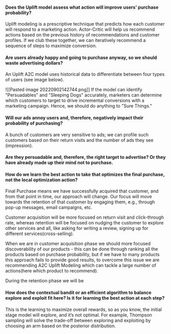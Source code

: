 #### Does the Uplift model assess what action will improve users' purchase probability?
Uplift modeling is a prescriptive technique that predicts how each customer will respond to a marketing action. Actor-Critic will help us recommend actions based on the previous history of recommendations and customer profiles. If we club these together, we can iteratively recommend a sequence of steps to maximize conversion.

#### Are users already happy and going to purchase anyway, so we should waste advertising dollars?
An Uplift A2C model uses historical data to differentiate between four types of users (see image below).

![[Pasted image 20220902142744.png]]
If the model can identify "Persuadables" and "Sleeping Dogs" accurately, marketers can determine which customers to target to drive incremental conversions with a marketing campaign. Hence, we should do anything to "Sure Things."

#### Will our ads annoy users and, therefore, negatively impact their probability of purchasing?
A bunch of customers are very sensitive to ads; we can profile such customers based on their return visits and the number of ads they see (impression).

#### Are they persuadable and, therefore, the right target to advertise? Or they have already made up their mind not to purchase. 


#### How do we learn the best action to take that optimizes the final purchase, not the local optimization action?
Final Purchase means we have successfully acquired that customer, and from that point in time, our approach will change. Our focus will move towards the retention of that customer by engaging them, e.g., through pop-up messages, email campaigns, etc.

Customer acquisition will be more focused on return visit and click-through rate, whereas retention will be focused on nudging the customer to explore other services and all, like asking for writing a review, signing up for different services(cross-selling). 

When we are in customer acquisition phase we should more focused discoverability of our products - this can be done through ranking all the products based on purchase probability, but if we have to many products this approach fails to provide good results, to overcome this issue we are recommending A2C Uplift Modeling which can tackle a large number of actions(here which product to recommend).

During the retention phase we will be 

#### How does the contextual bandit or an efficient algorithm to balance explore and exploit fit here? Is it for learning the best action at each step?
This is the learning to maximize overall rewards, so as you know, the initial stage model will explore, and it’s not optimal. For example, Thompson sampling will solve the trade-off between exploring and exploiting by choosing an arm based on the posterior distribution.